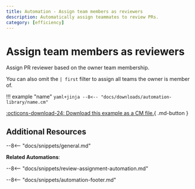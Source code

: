 ```yaml
---
title: Automation - Assign team members as reviewers
description: Automatically assign teammates to review PRs.
category: [efficiency]
---
```

# Assign team members as reviewers

Assign PR reviewer based on the owner team membership.

You can also omit the `| first` filter to assign all teams the owner is member of.

!!! example "name"
    ```yaml+jinja
    --8<-- "docs/downloads/automation-library/name.cm"
    ```
    <div class="result" markdown>
      <span>
      [:octicons-download-24: Download this example as a CM file.](/downloads/automation-library/name.cm){ .md-button }
      </span>
    </div>

## Additional Resources

--8<-- "docs/snippets/general.md"

**Related Automations**:

--8<-- "docs/snippets/review-assignment-automation.md"

--8<-- "docs/snippets/automation-footer.md"
